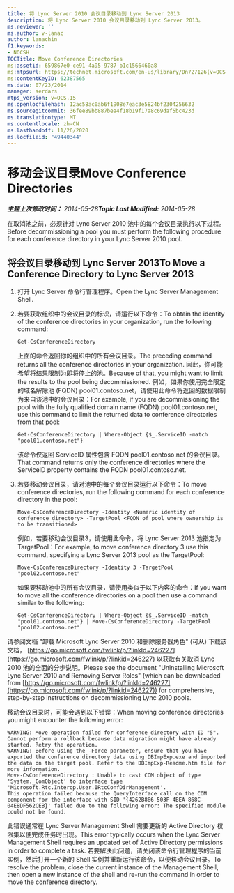 ```yaml
---
title: 将 Lync Server 2010 会议目录移动到 Lync Server 2013
description: 将 Lync Server 2010 会议目录移动到 Lync Server 2013。
ms.reviewer: ''
ms.author: v-lanac
author: lanachin
f1.keywords:
- NOCSH
TOCTitle: Move Conference Directories
ms:assetid: 659867e0-ce91-4a95-9787-b1c1566460a8
ms:mtpsurl: https://technet.microsoft.com/en-us/library/Dn727126(v=OCS.15)
ms:contentKeyID: 62387565
ms.date: 07/23/2014
manager: serdars
mtps_version: v=OCS.15
ms.openlocfilehash: 12ac58ac0ab6f1908e7eac3e5824bf2304256632
ms.sourcegitcommit: 36fee89bb887bea4f18b19f17a8c69daf5bc423d
ms.translationtype: MT
ms.contentlocale: zh-CN
ms.lasthandoff: 11/26/2020
ms.locfileid: "49440344"
---
```

# <a name="move-conference-directories"></a><span data-ttu-id="d9f3f-103">移动会议目录</span><span class="sxs-lookup"><span data-stu-id="d9f3f-103">Move Conference Directories</span></span>

<div data-xmlns="http://www.w3.org/1999/xhtml">

<div class="topic" data-xmlns="http://www.w3.org/1999/xhtml" data-msxsl="urn:schemas-microsoft-com:xslt" data-cs="https://msdn.microsoft.com/">

<div data-asp="https://msdn2.microsoft.com/asp">



</div>

<div id="mainSection">

<div id="mainBody"><span data-ttu-id="d9f3f-104">

<span> </span></span><span class="sxs-lookup"><span data-stu-id="d9f3f-104">

<span> </span></span></span>

<span data-ttu-id="d9f3f-105">_**主题上次修改时间：** 2014-05-28_</span><span class="sxs-lookup"><span data-stu-id="d9f3f-105">_**Topic Last Modified:** 2014-05-28_</span></span>

<span data-ttu-id="d9f3f-106">在取消池之前，必须针对 Lync Server 2010 池中的每个会议目录执行以下过程。</span><span class="sxs-lookup"><span data-stu-id="d9f3f-106">Before decommissioning a pool you must perform the following procedure for each conference directory in your Lync Server 2010 pool.</span></span>

<div>

## <a name="to-move-a-conference-directory-to-lync-server-2013"></a><span data-ttu-id="d9f3f-107">将会议目录移动到 Lync Server 2013</span><span class="sxs-lookup"><span data-stu-id="d9f3f-107">To Move a Conference Directory to Lync Server 2013</span></span>

1.  <span data-ttu-id="d9f3f-108">打开 Lync Server 命令行管理程序。</span><span class="sxs-lookup"><span data-stu-id="d9f3f-108">Open the Lync Server Management Shell.</span></span>

2.  <span data-ttu-id="d9f3f-109">若要获取组织中的会议目录的标识，请运行以下命令：</span><span class="sxs-lookup"><span data-stu-id="d9f3f-109">To obtain the identity of the conference directories in your organization, run the following command:</span></span>
    
        Get-CsConferenceDirectory
    
    <span data-ttu-id="d9f3f-110">上面的命令返回你的组织中的所有会议目录。</span><span class="sxs-lookup"><span data-stu-id="d9f3f-110">The preceding command returns all the conference directories in your organization.</span></span> <span data-ttu-id="d9f3f-111">因此，你可能希望将结果限制为即将停止的池。</span><span class="sxs-lookup"><span data-stu-id="d9f3f-111">Because of that, you might want to limit the results to the pool being decommissioned.</span></span> <span data-ttu-id="d9f3f-112">例如，如果你使用完全限定的域名解除池 (FQDN) pool01.contoso.net，请使用此命令将返回的数据限制为来自该池中的会议目录：</span><span class="sxs-lookup"><span data-stu-id="d9f3f-112">For example, if you are decommissioning the pool with the fully qualified domain name (FQDN) pool01.contoso.net, use this command to limit the returned data to conference directories from that pool:</span></span>
    
        Get-CsConferenceDirectory | Where-Object {$_.ServiceID -match "pool01.contoso.net"}
    
    <span data-ttu-id="d9f3f-113">该命令仅返回 ServiceID 属性包含 FQDN pool01.contoso.net 的会议目录。</span><span class="sxs-lookup"><span data-stu-id="d9f3f-113">That command returns only the conference directories where the ServiceID property contains the FQDN pool01.contoso.net.</span></span>

3.  <span data-ttu-id="d9f3f-114">若要移动会议目录，请对池中的每个会议目录运行以下命令：</span><span class="sxs-lookup"><span data-stu-id="d9f3f-114">To move conference directories, run the following command for each conference directory in the pool:</span></span>
    
        Move-CsConferenceDirectory -Identity <Numeric identity of conference directory> -TargetPool <FQDN of pool where ownership is to be transitioned>
    
    <span data-ttu-id="d9f3f-115">例如，若要移动会议目录3，请使用此命令，将 Lync Server 2013 池指定为 TargetPool：</span><span class="sxs-lookup"><span data-stu-id="d9f3f-115">For example, to move conference directory 3 use this command, specifying a Lync Server 2013 pool as the TargetPool:</span></span>
    
        Move-CsConferenceDirectory -Identity 3 -TargetPool "pool02.contoso.net"
    
    <span data-ttu-id="d9f3f-116">如果要移动池中的所有会议目录，请使用类似于以下内容的命令：</span><span class="sxs-lookup"><span data-stu-id="d9f3f-116">If you want to move all the conference directories on a pool then use a command similar to the following:</span></span>
    
        Get-CsConferenceDirectory | Where-Object {$_.ServiceID -match "pool01.contoso.net"} | Move-CsConferenceDirectory -TargetPool "pool02.contoso.net"

<span data-ttu-id="d9f3f-117">请参阅文档 "卸载 Microsoft Lync Server 2010 和删除服务器角色" (可从) 下载该文档， [https://go.microsoft.com/fwlink/p/?linkId=246227](https://go.microsoft.com/fwlink/p/?linkid=246227) 以获取有关取消 Lync 2010 池的全面的分步说明。</span><span class="sxs-lookup"><span data-stu-id="d9f3f-117">Please see the document "Uninstalling Microsoft Lync Server 2010 and Removing Server Roles" (which can be downloaded from [https://go.microsoft.com/fwlink/p/?linkId=246227](https://go.microsoft.com/fwlink/p/?linkid=246227)) for comprehensive, step-by-step instructions on decommissioning Lync 2010 pools.</span></span>

<span data-ttu-id="d9f3f-118">移动会议目录时，可能会遇到以下错误：</span><span class="sxs-lookup"><span data-stu-id="d9f3f-118">When moving conference directories you might encounter the following error:</span></span>

    WARNING: Move operation failed for conference directory with ID "5". Cannot perform a rollback because data migration might have already started. Retry the operation.
    WARNING: Before using the -Force parameter, ensure that you have exported the conference directory data using DBImpExp.exe and imported the data on the target pool. Refer to the DBImpExp-Readme.htm file for more information.
    Move-CsConferenceDirectory : Unable to cast COM object of type 'System._ComObject' to interface type 'Microsoft.Rtc.Interop.User.IRtcConfDirManagement'. 
    This operation failed because the QueryInterface call on the COM component for the interface with SID '{4262B886-503F-4BEA-868C-04E8DF562CEB}' failed due to the following error: The specified module could not be found.

<span data-ttu-id="d9f3f-119">此错误通常在 Lync Server Management Shell 需要更新的 Active Directory 权限集以便完成任务时出现。</span><span class="sxs-lookup"><span data-stu-id="d9f3f-119">This error typically occurs when the Lync Server Management Shell requires an updated set of Active Directory permissions in order to complete a task.</span></span> <span data-ttu-id="d9f3f-120">若要解决此问题，请关闭该命令行管理程序的当前实例，然后打开一个新的 Shell 实例并重新运行该命令，以便移动会议目录。</span><span class="sxs-lookup"><span data-stu-id="d9f3f-120">To resolve the problem, close the current instance of the Management Shell, then open a new instance of the shell and re-run the command in order to move the conference directory.</span></span>

<span data-ttu-id="d9f3f-121"></div>

</div>

<span> </span>

</div>

</div>

</span><span class="sxs-lookup"><span data-stu-id="d9f3f-121"></div>

</div>

<span> </span>

</div>

</div>

</span></span></div>

